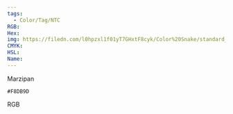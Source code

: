 ```yaml
---
tags:
  - Color/Tag/NTC
RGB:
Hex:
img: https://filedn.com/l0hpzxl1f01yT7GHxtF8cyk/Color%20Snake/standard_csv_to_svg//F8DB9D.svg
CMYK:
HSL:
Name:
---
```

Marzipan
```palette
#F8DB9D
```
RGB

